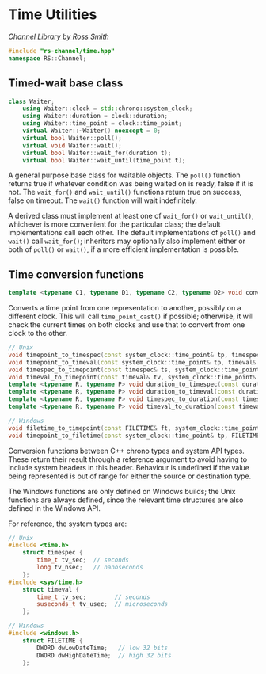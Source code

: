 # Time Utilities

_[Channel Library by Ross Smith](index.html)_

```c++
#include "rs-channel/time.hpp"
namespace RS::Channel;
```

## Timed-wait base class

```c++
class Waiter;
    using Waiter::clock = std::chrono::system_clock;
    using Waiter::duration = clock::duration;
    using Waiter::time_point = clock::time_point;
    virtual Waiter::~Waiter() noexcept = 0;
    virtual bool Waiter::poll();
    virtual void Waiter::wait();
    virtual bool Waiter::wait_for(duration t);
    virtual bool Waiter::wait_until(time_point t);
```

A general purpose base class for waitable objects. The `poll()` function
returns true if whatever condition was being waited on is ready, false if it
is not. The `wait_for()` and `wait_until()` functions return true on success,
false on timeout. The `wait()` function will wait indefinitely.

A derived class must implement at least one of `wait_for()` or `wait_until()`,
whichever is more convenient for the particular class; the default
implementations call each other. The default implementations of `poll()` and
`wait()` call `wait_for()`; inheritors may optionally also implement either or
both of `poll()` or `wait()`, if a more efficient implementation is possible.

## Time conversion functions

```c++
template <typename C1, typename D1, typename C2, typename D2> void convert_time_point(time_point<C1, D1> src, time_point<C2, D2>& dst);
```

Converts a time point from one representation to another, possibly on a
different clock. This will call `time_point_cast()` if possible; otherwise,
it will check the current times on both clocks and use that to convert from
one clock to the other.

```c++
// Unix
void timepoint_to_timespec(const system_clock::time_point& tp, timespec& ts) noexcept;
void timepoint_to_timeval(const system_clock::time_point& tp, timeval& tv) noexcept;
void timespec_to_timepoint(const timespec& ts, system_clock::time_point& tp) noexcept;
void timeval_to_timepoint(const timeval& tv, system_clock::time_point& tp) noexcept;
template <typename R, typename P> void duration_to_timespec(const duration<R, P>& d, timespec& ts) noexcept;
template <typename R, typename P> void duration_to_timeval(const duration<R, P>& d, timeval& tv) noexcept;
template <typename R, typename P> void timespec_to_duration(const timespec& ts, duration<R, P>& d) noexcept;
template <typename R, typename P> void timeval_to_duration(const timeval& tv, duration<R, P>& d) noexcept;

// Windows
void filetime_to_timepoint(const FILETIME& ft, system_clock::time_point& tp) noexcept;
void timepoint_to_filetime(const system_clock::time_point& tp, FILETIME& ft) noexcept;
```

Conversion functions between C++ chrono types and system API types. These
return their result through a reference argument to avoid having to include
system headers in this header. Behaviour is undefined if the value being
represented is out of range for either the source or destination type.

The Windows functions are only defined on Windows builds; the Unix functions
are always defined, since the relevant time structures are also defined in
the Windows API.

For reference, the system types are:

```c++
// Unix
#include <time.h>
    struct timespec {
        time_t tv_sec;  // seconds
        long tv_nsec;   // nanoseconds
    };
#include <sys/time.h>
    struct timeval {
        time_t tv_sec;        // seconds
        suseconds_t tv_usec;  // microseconds
    };

// Windows
#include <windows.h>
    struct FILETIME {
        DWORD dwLowDateTime;   // low 32 bits
        DWORD dwHighDateTime;  // high 32 bits
    };
```
